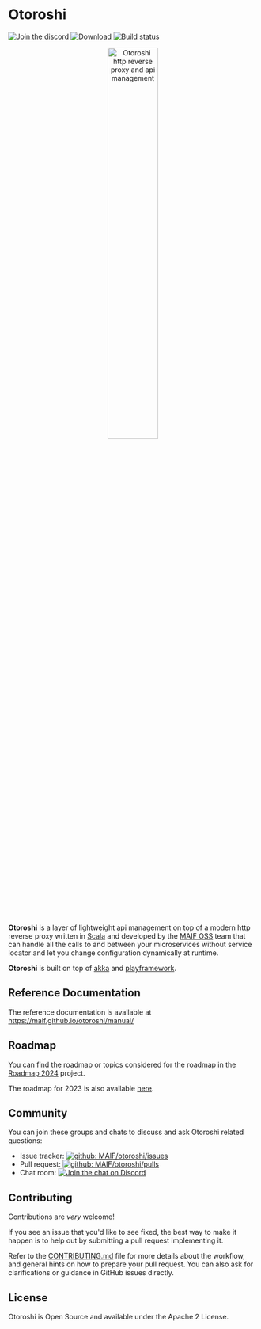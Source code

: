 # Otoroshi

[![Join the discord](https://img.shields.io/discord/1089571852940218538?color=f9b000&label=Community&logo=Discord&logoColor=f9b000)](https://discord.gg/dmbwZrfpcQ) [ ![Download](https://img.shields.io/github/release/MAIF/otoroshi.svg) ](https://github.com/MAIF/otoroshi/releases/download/v16.18.0/otoroshi.jar) [![Build status](https://github.com/MAIF/otoroshi/actions/workflows/server_build_and_test.yaml/badge.svg)](https://github.com/MAIF/otoroshi/actions/workflows/server_build_and_test.yaml)

<p align="center">
  <img style="width: 45%;" src="https://raw.githubusercontent.com/MAIF/otoroshi/master/resources/otoroshi-logo.png" alt="Otoroshi http reverse proxy and api management"/>
</p>

**Otoroshi** is a layer of lightweight api management on top of a modern http reverse proxy written in <a href="https://www.scala-lang.org/" target="_blank">Scala</a> and developed by the <a href="https://maif.github.io" target="_blank">MAIF OSS</a> team that can handle all the calls to and between your microservices without service locator and let you change configuration dynamically at runtime.

**Otoroshi** is built on top of <a href="https://akka.io">akka</a> and <a href="https://www.playframework.com">playframework</a>.

## Reference Documentation

The reference documentation is available at https://maif.github.io/otoroshi/manual/

## Roadmap


You can find the roadmap or topics considered for the roadmap in the [Roadmap 2024](https://github.com/orgs/MAIF/projects/10/views/1) project.

The roadmap for 2023 is also available [here](https://github.com/orgs/MAIF/projects/2/views/1).

## Community

You can join these groups and chats to discuss and ask Otoroshi related questions:

- Issue tracker: [![github: MAIF/otoroshi/issues](https://img.shields.io/github/issues/MAIF/otoroshi.svg)](https://github.com/MAIF/otoroshi/issues)
- Pull request: [![github: MAIF/otoroshi/pulls](https://img.shields.io/github/issues-pr/MAIF/otoroshi.svg)](https://github.com/MAIF/otoroshi/pulls)
- Chat room: [![Join the chat on Discord](https://img.shields.io/discord/1089571852940218538?color=f9b000&label=Community&logo=Discord&logoColor=f9b000)](https://discord.gg/dmbwZrfpcQ)

## Contributing

Contributions are *very* welcome!

If you see an issue that you'd like to see fixed, the best way to make it happen is to help out by submitting a pull request implementing it.

Refer to the [CONTRIBUTING.md](https://github.com/MAIF/otoroshi/blob/master/.github/CONTRIBUTING.md) file for more details about the workflow,
and general hints on how to prepare your pull request. You can also ask for clarifications or guidance in GitHub issues directly.

## License

Otoroshi is Open Source and available under the Apache 2 License.


